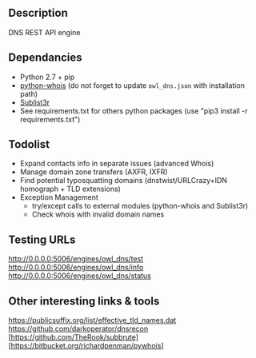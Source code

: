 ## Description
DNS REST API engine

## Dependancies
- Python 2.7 + pip
- [python-whois](https://github.com/joepie91/python-whois) (do not forget to update `owl_dns.json` with installation path)
- [Sublist3r](https://github.com/aboul3la/Sublist3r)
- See requirements.txt for others python packages (use "pip3 install -r requirements.txt")


## Todolist
- Expand contacts info in separate issues (advanced Whois)
- Manage domain zone transfers (AXFR, IXFR)
- Find potential typosquatting domains (dnstwist/URLCrazy+IDN homograph + TLD extensions)
- Exception Management
  * try/except calls to external modules (python-whois and Sublist3r)
  * Check whois with invalid domain names

## Testing URLs
http://0.0.0.0:5006/engines/owl_dns/test
http://0.0.0.0:5006/engines/owl_dns/info
http://0.0.0.0:5006/engines/owl_dns/status

## Other interesting links & tools
https://publicsuffix.org/list/effective_tld_names.dat
https://github.com/darkoperator/dnsrecon
[https://github.com/TheRook/subbrute]
[https://bitbucket.org/richardpenman/pywhois]
